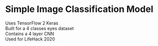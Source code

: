 # Simple Image Classification Model
Uses TensorFlow 2 Keras\
Built for a 4 classes eyes dataset\
Contains a 4 layer CNN\
Used for LifeHack 2020
